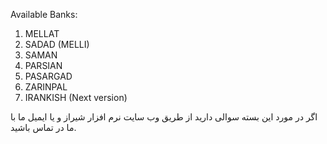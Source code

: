 Available Banks:
 1. MELLAT
 2. SADAD (MELLI)
 3. SAMAN
 3. PARSIAN
 4. PASARGAD
 5. ZARINPAL
 6. IRANKISH (Next version)
 
 اگر در مورد این بسته سوالی دارید از طریق وب سایت نرم افزار شیراز و یا ایمیل ما با ما در تماس باشید.
 
 